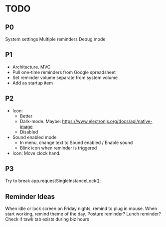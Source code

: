 # TODO

## P0

System settings
Multiple reminders
Debug mode


## P1

- Architecture. MVC
- Pull one-time reminders from Google spreadsheet
- Set reminder volume separate from system volume
- Add as startup item



## P2

- Icon:
    - Better
    - Dark-mode. Maybe: https://www.electronjs.org/docs/api/native-image
    - Disabled
- Sound enabled mode
    - In menu, change text to Sound enabled / Enable sound
    - Blink icon when reminder is triggered
- Icon: Move clock hand.



## P3

Try to break app.requestSingleInstanceLock();



## Reminder Ideas

When idle or lock screen on Friday nights, remind to plug in mouse.
When start working, remind theme of the day.
Posture reminder?
Lunch reminder?
Check if tawk tab exists during biz hours

